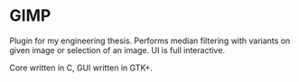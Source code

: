 # GIMP
Plugin for my engineering thesis. Performs median filtering with variants on given image or selection of an image. UI is full interactive.

Core written in C, GUI written in GTK+.
